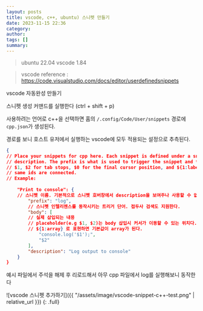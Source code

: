 ```yaml
---
layout: posts
title: vscode, c++, ubuntu) 스니펫 만들기
date: 2023-11-15 22:36
category: 
author: 
tags: []
summary: 
---
```


> ubuntu 22.04
> vscode 1.84

> vscode reference : https://code.visualstudio.com/docs/editor/userdefinedsnippets

vscode 자동완성 만들기

스니펫 생성 커맨드를 실행한다 (ctrl + shift + p)

사용하려는 언어로 c++을 선택하면 홈의 `/.config/Code/User/snippets` 경로에 `cpp.json`가 생성된다.

경로를 보니 호스트 유저에서 실행하는 vscode에 모두 적용되는 설정으로 추측된다.

```json
{
// Place your snippets for cpp here. Each snippet is defined under a snippet name and has a prefix, body and 
// description. The prefix is what is used to trigger the snippet and the body will be expanded and inserted. Possible variables are:
// $1, $2 for tab stops, $0 for the final cursor position, and ${1:label}, ${2:another} for placeholders. Placeholders with the 
// same ids are connected.
// Example:
    
    "Print to console": {
    // 스니펫 이름. 기본적으로 스니펫 호버창에서 description을 보여주나 사용할 수 없을 경우 이름을 보여줌
        "prefix": "log",
        // 스니펫 인텔리젠스를 동작시키는 트리거 단어. 접두사 검색도 지원한다.
        "body": [
        // 실제 삽입되는 내용
        // placeholder(e.g $1, $2)는 body 삽입시 커서가 이동할 수 있는 위치다. tab을 누르면 다음 placeholder로 이동할 수 있다.
        // ${1:array} 로 표현하면 기본값이 array가 된다.
            "console.log('$1');",
            "$2"
        ],
        "description": "Log output to console"
    }
}
```

예시 파일에서 주석을 해제 후 리로드해서 아무 cpp 파일에서 log를 실행해보니 동작한다

![vscode 스니펫 추가하기]({{ "/assets/image/vscode-snippet-c++-test.png" | relative_url }}) {: .full}
